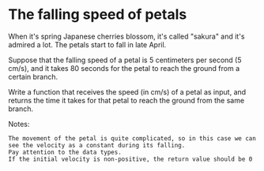 # The falling speed of petals

When it's spring Japanese cherries blossom, it's called "sakura" and it's admired a lot. The petals start to fall in late April.

Suppose that the falling speed of a petal is 5 centimeters per second (5 cm/s), and it takes 80 seconds for the petal to reach the ground from a certain branch.

Write a function that receives the speed (in cm/s) of a petal as input, and returns the time it takes for that petal to reach the ground from the same branch.

Notes:

    The movement of the petal is quite complicated, so in this case we can see the velocity as a constant during its falling.
    Pay attention to the data types.
    If the initial velocity is non-positive, the return value should be 0

